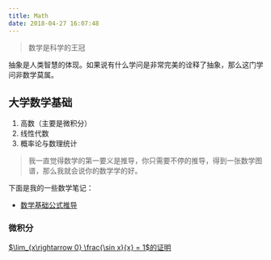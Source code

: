 ```yaml
---
title: Math
date: 2018-04-27 16:07:48
---
```


>数学是科学的王冠

抽象是人类智慧的体现。如果说有什么学问是非常完美的诠释了抽象，那么这门学问非数学莫属。

## 大学数学基础

1. 高数（主要是微积分）
2. 线性代数
3. 概率论与数理统计

>我一直觉得数学的第一要义是推导，你只需要不停的推导，得到一张数学图谱，那么我就会说你的数学学的好。

下面是我的一些数学笔记：

- [数学基础公式推导](../2018/04/25/数学基础公式推导)

### 微积分

[$\lim_{x\rightarrow 0} \frac{\sin x}{x} = 1$的证明](../2019/01/07/第一个极限的证明)
